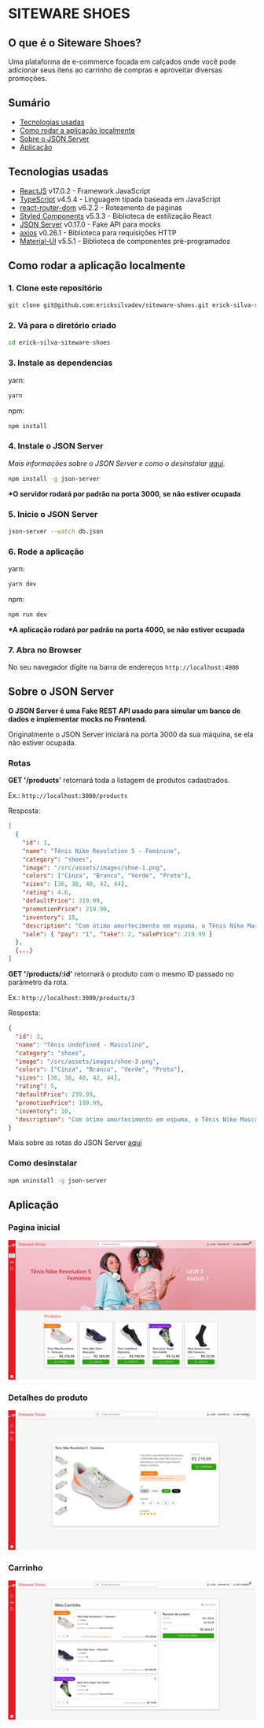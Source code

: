 # SITEWARE SHOES

## O que é o Siteware Shoes?

Uma plataforma de e-commerce focada em calçados onde você pode adicionar seus itens ao carrinho de compras e aproveitar diversas promoções.

## Sumário

- [Tecnologias usadas](#tecnologias-usadas)
- [Como rodar a aplicação localmente](#como-rodar-a-aplicação-localmente)
- [Sobre o JSON Server](#sobre-o-json-server)
- [Aplicação](#aplicação)

## Tecnologias usadas

- [ReactJS](https://reactjs.org/) v17.0.2 - Framework JavaScript
- [TypeScript](https://www.typescriptlang.org/) v4.5.4 - Linguagem tipada baseada em JavaScript
- [react-router-dom](https://v5.reactrouter.com/web/guides/quick-start) v6.2.2 - Roteamento de páginas
- [Styled Components](https://styled-components.com/) v5.3.3 - Biblioteca de estilização React
- [JSON Server](https://github.com/typicode/json-server) v0.17.0 - Fake API para mocks
- [axios](https://axios-http.com/) v0.26.1 - Biblioteca para requisições HTTP
- [Material-UI](https://mui.com/) v5.5.1 - Biblioteca de componentes pré-programados

## Como rodar a aplicação localmente

### 1. Clone este repositório

```zsh
git clone git@github.com:ericksilvadev/siteware-shoes.git erick-silva-siteware-shoes
```

### 2. Vá para o diretório criado

```zsh
cd erick-silva-siteware-shoes
```

### 3. Instale as dependencias

yarn:

```zsh
yarn
```

npm:

```zsh
npm install
```

### 4. Instale o JSON Server

_Mais informações sobre o JSON Server e como o desinstalar [aqui](#sobre-o-json-server)._

```zsh
npm install -g json-server
```

**\*O servidor rodará por padrão na porta 3000, se não estiver ocupada**

### 5. Inicie o JSON Server

```zsh
json-server --watch db.json
```

### 6. Rode a aplicação

yarn:

```zsh
yarn dev
```

npm:

```zsh
npm run dev
```

**\*A aplicação rodará por padrão na porta 4000, se não estiver ocupada**

### 7. Abra no Browser

No seu navegador digite na barra de endereços `http://localhost:4000`

## Sobre o JSON Server

**O JSON Server é uma Fake REST API usado para simular um banco de dados e implementar mocks no Frontend.**

Originalmente o JSON Server iniciará na porta 3000 da sua máquina, se ela não estiver ocupada.

### Rotas

**GET '/products'** retornará toda a listagem de produtos cadastrados.

Ex.: `http://localhost:3000/products`

Resposta:

```json
[
  {
    "id": 1,
    "name": "Tênis Nike Revolution 5 - Feminino",
    "category": "shoes",
    "image": "/src/assets/images/shoe-1.png",
    "colors": ["Cinza", "Branco", "Verde", "Preto"],
    "sizes": [36, 38, 40, 42, 44],
    "rating": 4.6,
    "defaultPrice": 319.99,
    "promotionPrice": 219.99,
    "inventory": 10,
    "description": "Com ótimo amortecimento em espuma, o Tênis Nike Masculino Revolution 5 é ideal para os corredores que buscam leveza e conforto",
    "sale": { "pay": "1", "take": 2, "salePrice": 219.99 }
  },
  {...}
]
```

**GET '/products/:id'** retornará o produto com o mesmo ID passado no parâmetro da rota.

Ex.: `http://localhost:3000/products/3`

Resposta:

```json
{
  "id": 3,
  "name": "Tênis Undefined - Masculino",
  "category": "shoes",
  "image": "/src/assets/images/shoe-3.png",
  "colors": ["Cinza", "Branco", "Verde", "Preto"],
  "sizes": [36, 38, 40, 42, 44],
  "rating": 5,
  "defaultPrice": 239.99,
  "promotionPrice": 199.99,
  "inventory": 10,
  "description": "Com ótimo amortecimento em espuma, o Tênis Nike Masculino Revolution 5 é ideal para os corredores que buscam leveza e conforto"
}
```

Mais sobre as rotas do JSON Server [aqui](https://github.com/typicode/json-server#routes)

### Como desinstalar

```zsh
npm uninstall -g json-server
```

## Aplicação

### Pagina inicial

![project-home-page](/src/assets/images/siteware-shoes-home.png)

### Detalhes do produto

![project-home-page](/src/assets/images/siteware-shoes-details.png)

### Carrinho

![project-home-page](/src/assets/images/siteware-shoes-checkout.png)
